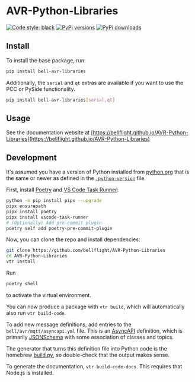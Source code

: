# AVR-Python-Libraries

[![Code style: black](https://img.shields.io/badge/code%20style-black-000000.svg)](https://github.com/psf/black)
[![PyPi versions](https://img.shields.io/pypi/pyversions/bell-avr-libraries)](https://pypi.org/project/bell-avr-libraries)
[![PyPi downloads](https://img.shields.io/pypi/dm/bell-avr-libraries)](https://pypi.org/project/bell-avr-libraries)

## Install

To install the base package, run:

```bash
pip install bell-avr-libraries
```

Additionally, the `serial` and `qt` extras are available if you want to use
the PCC or PySide functionality.

```bash
pip install bell-avr-libraries[serial,qt]
```

## Usage

See the documentation website at [https://bellflight.github.io/AVR-Python-Libraries](https://bellflight.github.io/AVR-Python-Libraries)

## Development

It's assumed you have a version of Python installed from
[python.org](https://python.org) that is the same or newer as
defined in the [`.python-version`](.python-version) file.

First, install [Poetry](https://python-poetry.org/) and
[VS Code Task Runner](https://pypi.org/project/vscode-task-runner/):

```bash
python -m pip install pipx --upgrade
pipx ensurepath
pipx install poetry
pipx install vscode-task-runner
# (Optionally) Add pre-commit plugin
poetry self add poetry-pre-commit-plugin
```

Now, you can clone the repo and install dependencies:

```bash
git clone https://github.com/bellflight/AVR-Python-Libraries
cd AVR-Python-Libraries
vtr install
```

Run

```bash
poetry shell
```

to activate the virtual environment.

You can now produce a package with `vtr build`, which will automatically
also run `vtr build-code`.

To add new message definitions, add entries to the `bell/avr/mqtt/asyncapi.yml` file.
This is an [AsyncAPI](https://www.asyncapi.com/) definition,
which is primarily [JSONSchema](https://json-schema.org/) with some association
of classes and topics.

The generator that turns this definition file into Python code is the homebrew
[build.py](build.py), so double-check that the output makes sense.

To generate the documentation, `vtr build-code-docs`.
This requires that Node.js is installed.
